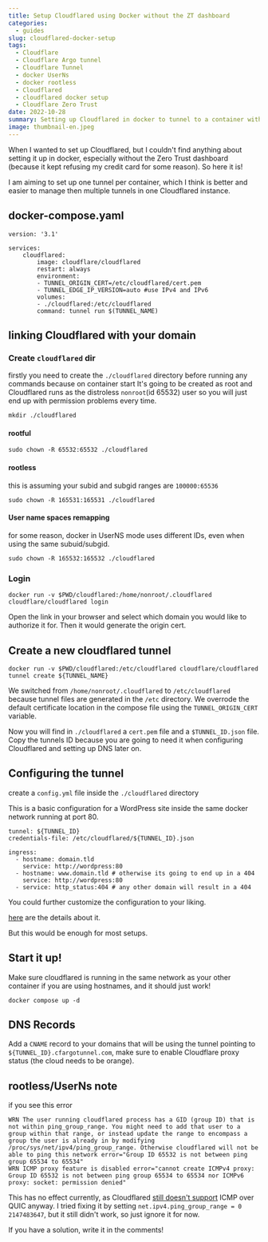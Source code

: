 ```yaml
---
title: Setup Cloudflared using Docker without the ZT dashboard
categories:
  - guides
slug: cloudflared-docker-setup
tags:
  - Cloudflare
  - Cloudflare Argo tunnel
  - Cloudflare Tunnel
  - docker UserNs
  - docker rootless
  - Cloudflared
  - cloudflared docker setup
  - Cloudflare Zero Trust
date: 2022-10-28
summary: Setting up Cloudflared in docker to tunnel to a container without expoing the server.
image: thumbnail-en.jpeg
---
```


When I wanted to set up Cloudflared, but I couldn't find anything about setting it up in docker, especially without the Zero Trust dashboard (because it kept refusing my credit card for some reason).
So here it is!

I am aiming to set up one tunnel per container, which I think is better and easier to manage then multiple tunnels in one Cloudflared instance.

## docker-compose.yaml
```
version: '3.1'

services:
    cloudflared:
        image: cloudflare/cloudflared
        restart: always
        environment:
        - TUNNEL_ORIGIN_CERT=/etc/cloudflared/cert.pem
        - TUNNEL_EDGE_IP_VERSION=auto #use IPv4 and IPv6
        volumes:
        - ./cloudflared:/etc/cloudflared
        command: tunnel run $(TUNNEL_NAME)
```

## linking Cloudflared with your domain

### Create `cloudflared` dir
firstly you need to create the `./cloudflared` directory before running any commands because on container start It's going to be created as root and Cloudflared runs as the distroless `nonroot`(id 65532) user so you will just end up with permission problems every time.

```
mkdir ./cloudflared
```

#### rootful
```
sudo chown -R 65532:65532 ./cloudflared
```

#### rootless
this is assuming your subid and subgid ranges are `100000:65536`
```
sudo chown -R 165531:165531 ./cloudflared
```

#### User name spaces remapping
for some reason, docker in UserNS mode uses different IDs, even when using the same subuid/subgid.
```
sudo chown -R 165532:165532 ./cloudflared
```

### Login

```
docker run -v $PWD/cloudflared:/home/nonroot/.cloudflared cloudflare/cloudflared login
```
Open the link in your browser and select which domain you would like to authorize it for.
Then it would generate the origin cert.

## Create a new cloudflared tunnel

```
docker run -v $PWD/cloudflared:/etc/cloudflared cloudflare/cloudflared tunnel create ${TUNNEL_NAME}
```
We switched from `/home/nonroot/.cloudflared` to `/etc/cloudflared` because tunnel files are generated in the `/etc` directory.
We overrode the default certificate location in the compose file using the `TUNNEL_ORIGIN_CERT` variable.

Now you will find in `./cloudflared` a `cert.pem` file and a `$TUNNEL_ID.json` file.
Copy the tunnels ID because you are going to need it when configuring Cloudflared and setting up DNS later on.

## Configuring the tunnel

create a `config.yml` file inside the `./cloudflared` directory

This is a basic configuration for a WordPress site inside the same docker network running at port 80.

```
tunnel: ${TUNNEL_ID}
credentials-file: /etc/cloudflared/${TUNNEL_ID}.json

ingress:
  - hostname: domain.tld
    service: http://wordpress:80
  - hostname: www.domain.tld # otherwise its going to end up in a 404
    service: http://wordpress:80
  - service: http_status:404 # any other domain will result in a 404
```

You could further customize the configuration to your liking.

[here](https://developers.cloudflare.com/cloudflare-one/connections/connect-apps/install-and-setup/tunnel-guide/local/local-management/) are the details about it.

But this would be enough for most setups.

## Start it up!
Make sure cloudflared is running in the same network as your other container if you are using hostnames, and it should just work!

```
docker compose up -d
```

## DNS Records

Add a `CNAME` record to your domains that will be using the tunnel pointing to `${TUNNEL_ID}.cfargotunnel.com`, make sure to enable Cloudflare proxy status (the cloud needs to be orange).

## rootless/UserNs note

if you see this error
```
WRN The user running cloudflared process has a GID (group ID) that is not within ping_group_range. You might need to add that user to a group within that range, or instead update the range to encompass a group the user is already in by modifying /proc/sys/net/ipv4/ping_group_range. Otherwise cloudflared will not be able to ping this network error="Group ID 65532 is not between ping group 65534 to 65534"
WRN ICMP proxy feature is disabled error="cannot create ICMPv4 proxy: Group ID 65532 is not between ping group 65534 to 65534 nor ICMPv6 proxy: socket: permission denied"

```
This has no effect currently, as Cloudflared [still doesn't support](https://github.com/cloudflare/cloudflared/issues/726) ICMP over QUIC anyway.
I tried fixing it by setting `net.ipv4.ping_group_range = 0 2147483647`, but it still didn't work, so just ignore it for now.

If you have a solution, write it in the comments!